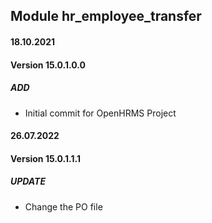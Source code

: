 ## Module hr_employee_transfer

#### 18.10.2021
#### Version 15.0.1.0.0
##### ADD
- Initial commit for OpenHRMS Project

#### 26.07.2022
#### Version 15.0.1.1.1
##### UPDATE
- Change the PO file